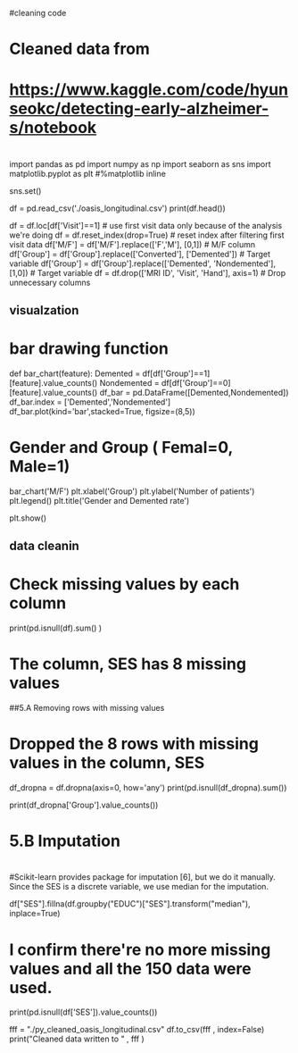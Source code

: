 #cleaning code
#  Cleaned data from
#  https://www.kaggle.com/code/hyunseokc/detecting-early-alzheimer-s/notebook
#

import pandas as pd
import numpy as np
import seaborn as sns
import matplotlib.pyplot as plt
#%matplotlib inline

sns.set()

df = pd.read_csv('./oasis_longitudinal.csv')
print(df.head())

df = df.loc[df['Visit']==1] # use first visit data only because of the analysis we're doing
df = df.reset_index(drop=True) # reset index after filtering first visit data
df['M/F'] = df['M/F'].replace(['F','M'], [0,1]) # M/F column
df['Group'] = df['Group'].replace(['Converted'], ['Demented']) # Target variable
df['Group'] = df['Group'].replace(['Demented', 'Nondemented'], [1,0]) # Target variable
df = df.drop(['MRI ID', 'Visit', 'Hand'], axis=1) # Drop unnecessary columns

##
##  visualzation
##

# bar drawing function
def bar_chart(feature):
    Demented = df[df['Group']==1][feature].value_counts()
    Nondemented = df[df['Group']==0][feature].value_counts()
    df_bar = pd.DataFrame([Demented,Nondemented])
    df_bar.index = ['Demented','Nondemented']
    df_bar.plot(kind='bar',stacked=True, figsize=(8,5))


# Gender  and  Group ( Femal=0, Male=1)
bar_chart('M/F')
plt.xlabel('Group')
plt.ylabel('Number of patients')
plt.legend()
plt.title('Gender and Demented rate')

plt.show()

##
##  data cleanin
##

# Check missing values by each column
print(pd.isnull(df).sum() )
# The column, SES has 8 missing values


##5.A Removing rows with missing values

# Dropped the 8 rows with missing values in the column, SES
df_dropna = df.dropna(axis=0, how='any')
print(pd.isnull(df_dropna).sum())

print(df_dropna['Group'].value_counts())


# 5.B Imputation
#
#Scikit-learn provides package for imputation [6], but we do it manually. Since the SES is a discrete variable, we use median for the imputation.

df["SES"].fillna(df.groupby("EDUC")["SES"].transform("median"), inplace=True)

# I confirm there're no more missing values and all the 150 data were used.
print(pd.isnull(df['SES']).value_counts())



fff = "./py_cleaned_oasis_longitudinal.csv"
df.to_csv(fff , index=False)
print("Cleaned data written to " , fff )


